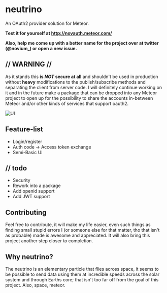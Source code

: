 # neutrino
An OAuth2 provider solution for Meteor.

**Test it for yourself at http://novauth.meteor.com/**

**Also, help me come up with a better name for the project over at twitter (@novium_) or open a new issue.**

## // WARNING //
As it stands this **is *NOT* secure at all** and shouldn't be used in production without **heavy** modifications to the publish/subscribe methods and separating the client from server code. I will definitely continue working on it and in the future make a package that can be dropped into any Meteor project to open up for the possibility to share the accounts in-between Meteor and/or other kinds of services that support oauth2.

![UI](http://puu.sh/hRQC7/c98bc5c07f.png)

## Feature-list
* Login/register
* Auth code -> Access token exchange
* Semi-Basic UI

## // todo
* Security
* Rework into a package
* Add openid support
* Add JWT support

## Contributing
Feel free to contribute, it will make my life easier, even such things as
finding small stupid errors I (or someone else for that matter, tho that isn't
as probable) made is awesome and appreciated. It will also bring this project
another step closer to completion.

## Why neutrino?
The neutrino is an elementary particle that flies across space, it seems to be
possible to send data using them at incredible speeds across the solar system
and through Earths core; that isn't too far off from the goal of this project.
Also, space, meteor.

